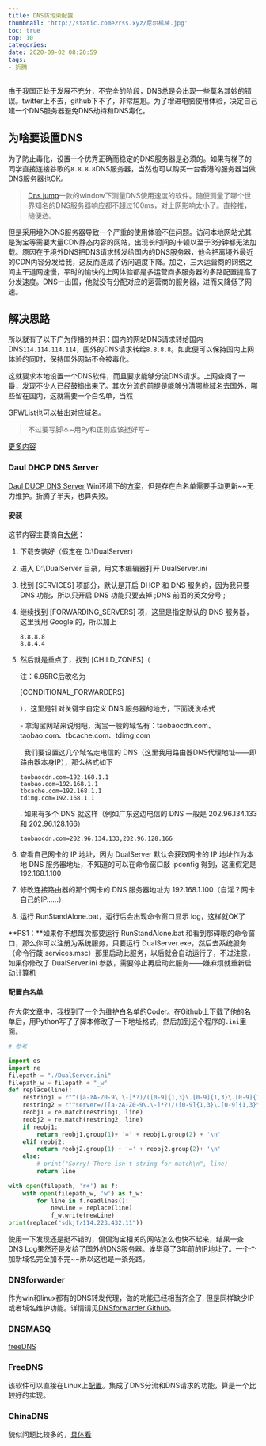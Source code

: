 ```yaml
---
title: DNS防污染配置
thumbnail: 'http://static.come2rss.xyz/尼尔机械.jpg'
toc: true
top: 10
categories:
date: 2020-09-02 08:28:59
tags:
- 折腾
---
```







由于我国正处于发展不充分，不完全的阶段，DNS总是会出现一些莫名其妙的错误。twitter上不去，github下不了，非常尴尬。为了增进电脑使用体验，决定自己建一个DNS服务器避免DNS劫持和DNS毒化。

<!-- more -->

## 为啥要设置DNS

为了防止毒化，设置一个优秀正确而稳定的DNS服务器是必须的。如果有梯子的同学直接连接谷歌的`8.8.8.8`DNS服务器，当然也可以购买一台香港的服务器当做DNS服务器也OK。

> [Dns jump](https://www.sordum.org/7952/dns-jumper-v2-2/)一款的window下测量DNS使用速度的软件。随便测量了哪个世界知名的DNS服务器响应都不超过100ms，对上网影响太小了。直接推，随便选。

但是采用境外DNS服务器导致一个严重的使用体验不佳问题。访问本地网站尤其是淘宝等需要大量CDN静态内容的网站，出现长时间的卡顿以至于3分钟都无法加载。原因在于境外DNS把DNS请求转发给国内的DNS服务器，他会把离境外最近的CDN内容分发给我，这反而造成了访问速度下降。加之，三大运营商的网络之间主干道网速慢，平时的愉快的上网体验都是多运营商多服务器的多路配置提高了分发速度。DNS一出国，他就没有分配对应的运营商的服务器，进而又降低了网速。

## 解决思路

所以就有了以下广为传播的共识：国内的网站DNS请求转给国内DNS`114.114.114.114`，国外的DNS请求转给`8.8.8.8`。如此便可以保持国内上网体验的同时，保持国外网站不会被毒化。

这就要求本地设置一个DNS软件，而且要求能够分流DNS请求。上网查阅了一番，发现不少人已经鼓捣出来了。其次分流的前提是能够分清哪些域名去国外，哪些留在国内，这就需要一个白名单，当然

[GFWList](https://github.com/gfwlist/gfwlist)也可以抽出对应域名。

> 不过要写脚本~用Py和正则应该挺好写~

[更多内容](https://wzyboy.im/post/874.html)

### Daul DHCP DNS Server

[Daul DUCP DNS Server](https://sourceforge.net/projects/dhcp-dns-server/) Win环境下的[方案](https://zww.me/archives/25714)，但是存在白名单需要手动更新~~无力维护。折腾了半天，也算失败。

#### 安装

这节内容主要摘自[大佬](https://zww.me/archives/25714)：

1. 下载安装好（假定在 D:\DualServer）

2. 进入 D:\DualServer 目录，用文本编辑器打开 DualServer.ini

3. 找到 [SERVICES] 项部分，默认是开启 DHCP 和 DNS 服务的，因为我只要 DNS 功能，所以只开启 DNS 功能只要去掉 ;DNS 前面的英文分号 ;

4. 继续找到 [FORWARDING_SERVERS] 项，这里是指定默认的 DNS 服务器，这里我用 Google 的，所以加上

   ```
   8.8.8.8
   8.8.4.4
   ```

5. 然后就是重点了，找到 [CHILD_ZONES]（

   注：6.95RC后改名为

    

   [CONDITIONAL_FORWARDERS]

   ），这里是针对关键字自定义 DNS 服务器的地方，下面说说格式

   \- 拿淘宝网站来说明吧，淘宝一般的域名有：taobaocdn.com、taobao.com、tbcache.com、tdimg.com

   . 我们要设置这几个域名走电信的 DNS（这里我用路由器DNS代理地址——即路由器本身IP），那么格式如下

   

   ```
   taobaocdn.com=192.168.1.1
   taobao.com=192.168.1.1
   tbcache.com=192.168.1.1
   tdimg.com=192.168.1.1
   ```

   . 如果有多个 DNS 就这样（例如广东这边电信的 DNS 一般是 202.96.134.133 和 202.96.128.166）

   ```
   taobaocdn.com=202.96.134.133,202.96.128.166
   ```

6. 查看自己网卡的 IP 地址，因为 DualServer 默认会获取网卡的 IP 地址作为本地 DNS 服务器地址，不知道的可以在命令窗口敲 ipconfig 得到，这里假定是 192.168.1.100

7. 修改连接路由器的那个网卡的 DNS 服务器地址为 192.168.1.100（自淫？网卡自己的IP……）

8. 运行 RunStandAlone.bat，运行后会出现命令窗口显示 log，这样就OK了

**PS1：**如果你不想每次都要运行 RunStandAlone.bat 和看到那碍眼的命令窗口，那么你可以注册为系统服务，只要运行 DualServer.exe，然后去系统服务（命令行敲 services.msc）那里启动此服务，以后就会自动运行了，不过注意，如果你修改了 DualServer.ini 参数，需要停止再启动此服务——嫌麻烦就重新启动计算机

#### 配置白名单

在[大佬文章](https://wzyboy.im/post/874.html)中，我找到了一个为维护白名单的Coder。在Github上下载了他的名单后，用Python写了了脚本修改了一下地址格式，然后加到这个程序的`.ini`里面。

```python
# 参考

import os
import re
filepath = "./DualServer.ini"
filepath_w = filepath + "_w"
def replace(line):
    restring1 = r"^([a-zA-Z0-9\.\-]*?)/([0-9]{1,3}\.[0-9]{1,3}\.[0-9]{1,3}\.[0-9]{1,3})$"
    restring2 = r"^server=/([a-zA-Z0-9\.\-]*?)/([0-9]{1,3}\.[0-9]{1,3}\.[0-9]{1,3}\.[0-9]{1,3})$"
    reobj1 = re.match(restring1, line)
    reobj2 = re.match(restring2, line)
    if reobj1:
        return reobj1.group(1)+ '=' + reobj1.group(2) + '\n'
    elif reobj2:
        return reobj2.group(1) + '=' + reobj2.group(2)+ '\n'
    else:
        # print("Sorry! There isn't string for match\n", line)
        return line
    
with open(filepath, 'r+') as f:
    with open(filepath_w, 'w') as f_w:
        for line in f.readlines(): 
            newLine = replace(line)
            f_w.write(newLine)        
print(replace("sdkjf/114.223.432.11"))
```

使用一下发现还是挺不错的，偏偏淘宝相关的网站怎么也快不起来，结果一查DNS Log果然还是发给了国外的DNS服务器。诶毕竟了3年前的IP地址了。一个个加新域名完全加不完~~所以这也是一条死路。

### DNSforwarder

作为win和linux都有的DNS转发代理，做的功能已经相当齐全了, 但是同样缺少IP或者域名维护功能。详情请见[DNSforwarder Github](https://github.com/holmium/dnsforwarder)。

### DNSMASQ

[freeDNS](https://github.com/tuna/freedns-go)



### FreeDNS

该软件可以直接在Linux上[配置](https://github.com/tuna/freedns-go)。集成了DNS分流和DNS请求的功能，算是一个比较好的实现。

### ChinaDNS

貌似问题比较多的，[具体看](https://github.com/shadowsocks/ChinaDNS)


